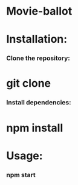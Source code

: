 # Movie-ballot

# Installation:
### Clone the repository:
# git clone

### Install dependencies:
# npm install

# Usage:
### npm start
